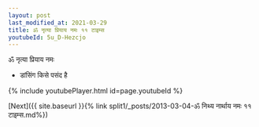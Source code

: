 ```yaml
---
layout: post
last_modified_at: 2021-03-29
title: ॐ नृत्या प्रियाय नमः ११ टाइम्स
youtubeId: 5u_D-Hezcjo
---
```

 
 
 ॐ नृत्या प्रियाय नमः  
 
 -  डांसिंग किसे पसंद है 
 
  
 
  
 
 
 
 
 
 


{% include youtubePlayer.html id=page.youtubeId %}
 
[Next]({{ site.baseurl }}{% link  split1/_posts/2013-03-04-ॐ निथ्य नार्थाय नमः ११ टाइम्स.md%})
 
